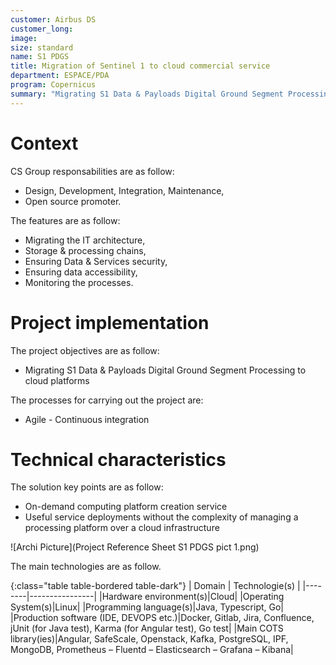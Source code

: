 ```yaml
---
customer: Airbus DS
customer_long: 
image: 
size: standard
name: S1 PDGS
title: Migration of Sentinel 1 to cloud commercial service
department: ESPACE/PDA
program: Copernicus
summary: "Migrating S1 Data & Payloads Digital Ground Segment Processing to cloud platforms"
---
```


# Context




CS Group responsabilities are as follow:
* Design, Development, Integration, Maintenance,
* Open source promoter.


The features are as follow:
* Migrating the IT architecture,
* Storage & processing chains,
* Ensuring Data & Services security,
* Ensuring data accessibility,
* Monitoring the processes.

# Project implementation

The project objectives are as follow:
* Migrating S1 Data & Payloads Digital Ground Segment Processing to cloud platforms

The processes for carrying out the project are:
* Agile - Continuous integration

# Technical characteristics

The solution key points are as follow:
* On-demand computing platform creation service
* Useful service deployments without the complexity of managing a processing platform over a cloud infrastructure

![Archi Picture](Project Reference Sheet S1 PDGS pict 1.png)

The main technologies are as follow.

{:class="table table-bordered table-dark"}
| Domain | Technologie(s) |
|--------|----------------|
|Hardware environment(s)|Cloud|
|Operating System(s)|Linux|
|Programming language(s)|Java, Typescript, Go|
|Production software (IDE, DEVOPS etc.)|Docker, Gitlab, Jira, Confluence, jUnit (for Java test), Karma (for Angular test), Go test|
|Main COTS library(ies)|Angular, SafeScale, Openstack, Kafka, PostgreSQL, IPF, MongoDB, Prometheus – Fluentd – Elasticsearch – Grafana – Kibana|
